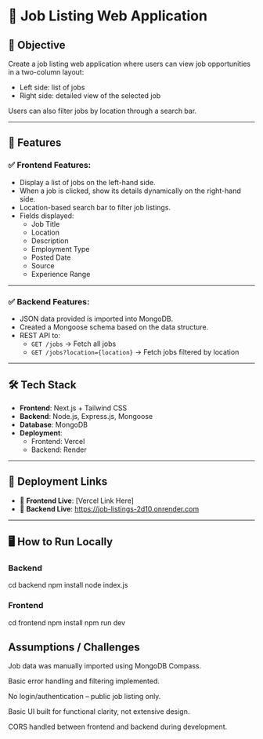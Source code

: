 # 📘 Job Listing Web Application

## 🎯 Objective
Create a job listing web application where users can view job opportunities in a two-column layout:
- Left side: list of jobs
- Right side: detailed view of the selected job

Users can also filter jobs by location through a search bar.

---

## 🧩 Features

### ✅ Frontend Features:
- Display a list of jobs on the left-hand side.
- When a job is clicked, show its details dynamically on the right-hand side.
- Location-based search bar to filter job listings.
- Fields displayed:
  - Job Title
  - Location
  - Description
  - Employment Type
  - Posted Date
  - Source
  - Experience Range

---

### ✅ Backend Features:
- JSON data provided is imported into MongoDB.
- Created a Mongoose schema based on the data structure.
- REST API to:
  - `GET /jobs` → Fetch all jobs
  - `GET /jobs?location={location}` → Fetch jobs filtered by location

---

## 🛠 Tech Stack

- **Frontend**: Next.js + Tailwind CSS
- **Backend**: Node.js, Express.js, Mongoose
- **Database**: MongoDB
- **Deployment**:
  - Frontend: Vercel
  - Backend: Render

---

## 🚀 Deployment Links

- 🔗 **Frontend Live**: [Vercel Link Here]
- 🔗 **Backend Live**: https://job-listings-2d10.onrender.com

---

## 🖥️ How to Run Locally

### Backend
cd backend
npm install
node index.js

### Frontend
cd frontend
npm install
npm run dev

## Assumptions / Challenges 

Job data was manually imported using MongoDB Compass.

Basic error handling and filtering implemented.

No login/authentication – public job listing only.

Basic UI built for functional clarity, not extensive design.

CORS handled between frontend and backend during development.